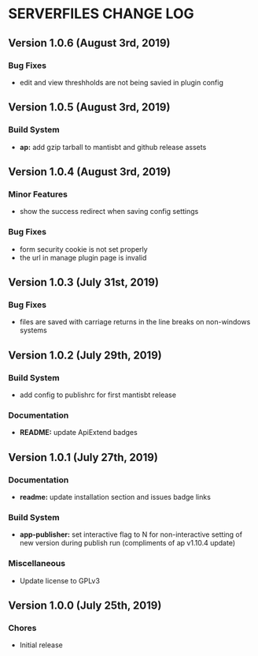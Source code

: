 # SERVERFILES CHANGE LOG

## Version 1.0.6 (August 3rd, 2019)

### Bug Fixes

- edit and view threshholds are not being savied in plugin config

## Version 1.0.5 (August 3rd, 2019)

### Build System

- **ap:** add gzip tarball to mantisbt and github release assets

## Version 1.0.4 (August 3rd, 2019)

### Minor Features

- show the success redirect when saving config settings

### Bug Fixes

- form security cookie is not set properly
- the url in manage plugin page is invalid

## Version 1.0.3 (July 31st, 2019)

### Bug Fixes

- files are saved with carriage returns in the line breaks on non-windows systems

## Version 1.0.2 (July 29th, 2019)

### Build System

- add config to publishrc for first mantisbt release

### Documentation

- **README:** update ApiExtend badges

## Version 1.0.1 (July 27th, 2019)

### Documentation

- **readme:** update installation section and issues badge links

### Build System

- **app-publisher:** set interactive flag to N for non-interactive setting of new version during publish run (compliments of ap v1.10.4 update)

### Miscellaneous

- Update license to GPLv3

## Version 1.0.0 (July 25th, 2019)

### Chores

- Initial release

